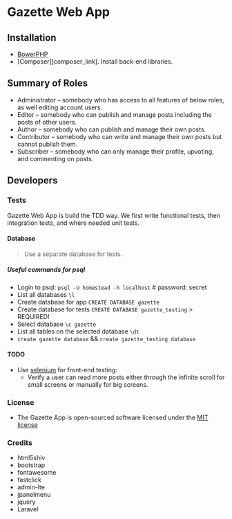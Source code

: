 # Gazette Web App

## Installation
- [BowerPHP][bower_php_link]
- [Composer][composer_link]. Install back-end libraries.

## Summary of Roles
- Administrator – somebody who has access to all features of below roles, as well editing account users.
- Editor – somebody who can publish and manage posts including the posts of other users.
- Author – somebody who can publish and manage their own posts.
- Contributor – somebody who can write and manage their own posts but cannot publish them.
- Subscriber – somebody who can only manage their profile, upvoting, and commenting on posts.

## Developers
### Tests
Gazette Web App is build the TDD way. We first write functional tests, then integration tests, and where needed unit tests.
#### Database 
> Use a separate database for tests.  

##### Useful commands for psql
- Login to psql: `psql -U homestead -h localhost` # password: secret
- List all databases `\l`
- Create database for app `CREATE DATABASE gazette`
- Create database for tests `CREATE DATABASE gazette_testing` > REQUIRED!
- Select database `\c gazette`
- List all tables on the selected database `\dt`
- `create gazette database` && `create gazette_testing database`
#### TODO
- Use [selenium][selenium_link] for front-end testing:
	- Verify a user can read more posts either through the infinite scroll for small screens or manually for big screens.


### License
 - The Gazette App is open-sourced software licensed under the [MIT license](http://opensource.org/licenses/MIT)

### Credits
- html5shiv
- bootstrap
- fontawesome 
- fastclick 
- admin-lte
- jpanelmenu
- jquery
- Laravel

[bower_php_link]: https://github.com/Bee-Lab/bowerphp
[Composer]: https://getcomposer.org/
[selenium_link]: http://www.seleniumhq.org/
